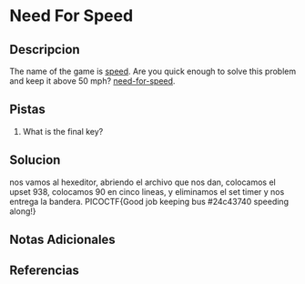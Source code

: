 # Need For Speed

## Descripcion
The name of the game is [speed](https://www.youtube.com/watch?v=8piqd2BWeGI). Are you quick enough to solve this problem and keep it above 50 mph? [need-for-speed](https://jupiter.challenges.picoctf.org/static/cd51b2c95be9f3626db6fe6665afb5a3/need-for-speed).

## Pistas
1. What is the final key?

## Solucion 
nos vamos al hexeditor, abriendo el archivo que nos dan, colocamos el upset 938, colocamos 90 en cinco lineas, y eliminamos el set timer y nos entrega la bandera.
PICOCTF{Good job keeping bus #24c43740 speeding along!}


## Notas Adicionales

## Referencias